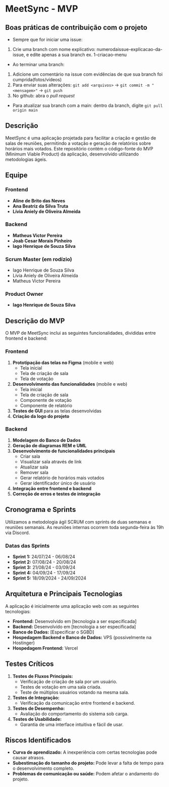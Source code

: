 # MeetSync - MVP

## Boas práticas de contribuição com o projeto
- Sempre que for iniciar uma issue:
1. Crie uma branch com nome explicativo: numerodaissue-explicacao-da-issue, e edite apenas a sua branch
ex. 1-criacao-menu

- Ao terminar uma branch:
1. Adicione um comentário na issue com evidências de que sua branch foi cumprida(fotos/vídeos)
2. Para enviar suas alterações: `git add <arquivos>` -> `git commit -m "<mensagem>"` -> `git push`
3. No github: abra o *pull request*

- Para atualizar sua branch com a main: dentro da branch, digite `git pull origin main`



## Descrição

MeetSync é uma aplicação projetada para facilitar a criação e gestão de salas de reuniões, permitindo a votação e geração de relatórios sobre horários mais votados. Este repositório contém o código-fonte do MVP (Minimum Viable Product) da aplicação, desenvolvido utilizando metodologias ágeis.

## Equipe

### Frontend
- **Aline de Brito das Neves**
- **Ana Beatriz da Silva Truta**
- **Lívia Aniely de Oliveira Almeida**

### Backend
- **Matheus Victor Pereira**
- **Joab Cesar Morais Pinheiro**
- **Iago Henrique de Souza Silva**

### Scrum Master (em rodízio)
- Iago Henrique de Souza Silva
- Lívia Aniely de Oliveira Almeida
- Matheus Victor Pereira

### Product Owner
- **Iago Henrique de Souza Silva**

## Descrição do MVP

O MVP de MeetSync inclui as seguintes funcionalidades, divididas entre frontend e backend:

### Frontend
1. **Prototipação das telas no Figma** (mobile e web)
   - Tela inicial
   - Tela de criação de sala
   - Tela de votação
2. **Desenvolvimento das funcionalidades** (mobile e web)
   - Tela inicial
   - Tela de criação de sala
   - Componente de votação
   - Componente de relatório
3. **Testes de GUI** para as telas desenvolvidas
4. **Criação da logo do projeto**

### Backend
1. **Modelagem do Banco de Dados**
2. **Geração de diagramas REM e UML**
3. **Desenvolvimento de funcionalidades principais**
   - Criar sala
   - Visualizar sala através de link
   - Atualizar sala
   - Remover sala
   - Gerar relatório de horários mais votados
   - Gerar identificador único de usuário
4. **Integração entre frontend e backend**
5. **Correção de erros e testes de integração**

## Cronograma e Sprints

Utilizamos a metodologia ágil SCRUM com sprints de duas semanas e reuniões semanais. As reuniões internas ocorrem toda segunda-feira às 19h via Discord.

### Datas das Sprints

- **Sprint 1:** 24/07/24 - 06/08/24
- **Sprint 2:** 07/08/24 - 20/08/24
- **Sprint 3:** 21/08/24 - 03/09/24
- **Sprint 4:** 04/09/24 - 17/09/24
- **Sprint 5:** 18/09/2024 - 24/09/2024

## Arquitetura e Principais Tecnologias

A aplicação é inicialmente uma aplicação web com as seguintes tecnologias:

- **Frontend:** Desenvolvido em [tecnologia a ser especificada]
- **Backend:** Desenvolvido em [tecnologia a ser especificada]
- **Banco de Dados:** [Especificar o SGBD]
- **Hospedagem Backend e Banco de Dados:** VPS (possivelmente na Hostinger)
- **Hospedagem Frontend:** Vercel

## Testes Críticos

1. **Testes de Fluxos Principais:**
   - Verificação de criação de sala por um usuário.
   - Testes de votação em uma sala criada.
   - Teste de múltiplos usuários votando na mesma sala.
2. **Testes de Integração:**
   - Verificação da comunicação entre frontend e backend.
3. **Testes de Desempenho:**
   - Avaliação do comportamento do sistema sob carga.
4. **Testes de Usabilidade:**
   - Garantia de uma interface intuitiva e fácil de usar.

## Riscos Identificados

- **Curva de aprendizado:** A inexperiência com certas tecnologias pode causar atrasos.
- **Subestimação do tamanho do projeto:** Pode levar a falta de tempo para o desenvolvimento completo.
- **Problemas de comunicação ou saúde:** Podem afetar o andamento do projeto.
